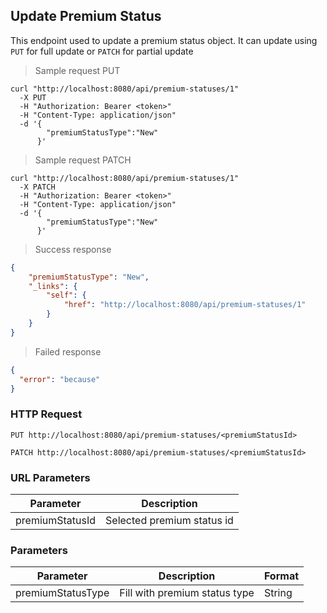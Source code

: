 ## Update Premium Status

This endpoint used to update a premium status object. It can update using <code>PUT</code> for full update or <code>PATCH</code> for partial update

> Sample request PUT

```shell
curl "http://localhost:8080/api/premium-statuses/1"
  -X PUT
  -H "Authorization: Bearer <token>"
  -H "Content-Type: application/json"
  -d '{
        "premiumStatusType":"New"
      }'
```

> Sample request PATCH

```shell
curl "http://localhost:8080/api/premium-statuses/1"
  -X PATCH
  -H "Authorization: Bearer <token>"
  -H "Content-Type: application/json"
  -d '{
        "premiumStatusType":"New"
      }'
```

> Success response

```json
{
    "premiumStatusType": "New",
    "_links": {
        "self": {
            "href": "http://localhost:8080/api/premium-statuses/1"
        }
    }
}
```

> Failed response

```json
{
  "error": "because"
}
```

### HTTP Request

`PUT http://localhost:8080/api/premium-statuses/<premiumStatusId>`

`PATCH http://localhost:8080/api/premium-statuses/<premiumStatusId>`

### URL Parameters

Parameter | Description
--------- | -----------
premiumStatusId | Selected premium status id

### Parameters

Parameter | Description | Format 
--------- | ----------- | ------ 
premiumStatusType | Fill with premium status type | String